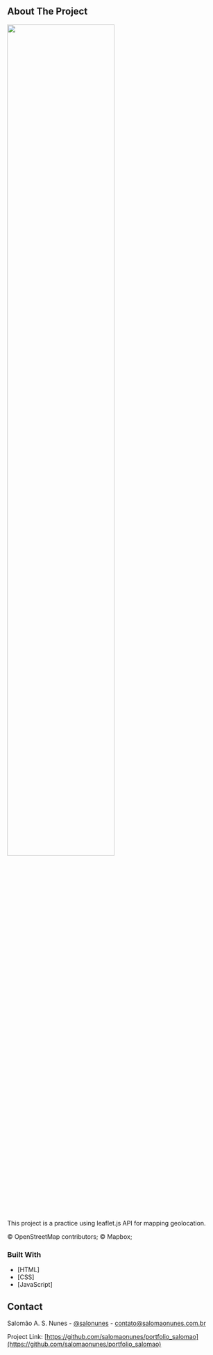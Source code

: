 <!-- ABOUT THE PROJECT -->

## About The Project

<div style="margin:0 auto; max-width:1000px;">
    <img style="width:70%;" src="images_map.jpg/"></i>
</div>
</br>
This project is a practice using leaflet.js API for mapping geolocation.

© OpenStreetMap contributors;
© Mapbox;

### Built With

- [HTML]
- [CSS]
- [JavaScript]

<!-- CONTACT -->

## Contact

Salomão A. S. Nunes - [@salonunes](https://instagram.com/salonunes/) - contato@salomaonunes.com.br

Project Link: [https://github.com/salomaonunes/portfolio_salomao](https://github.com/salomaonunes/portfolio_salomao)
